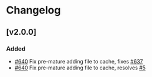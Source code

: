 # Changelog

## [v2.0.0]

### Added

- [#640] Fix pre-mature adding file to cache, fixes [#637]
- [#640] Fix pre-mature adding file to cache, resolves [#5]

[#640]: https://github.com/dummy/dummy/pull/640
[#637]: https://github.com/dummy/dummy/pull/637
[#5]: https://github.com/dummy/dummy/pull/5